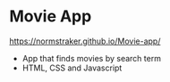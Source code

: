 # Movie App

https://normstraker.github.io/Movie-app/

- App that finds movies by search term
- HTML, CSS and Javascript
